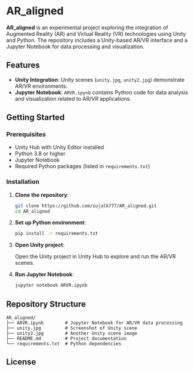 # AR_aligned

**AR_aligned** is an experimental project exploring the integration of Augmented Reality (AR) and Virtual Reality (VR) technologies using Unity and Python. The repository includes a Unity-based AR/VR interface and a Jupyter Notebook for data processing and visualization.

## Features

- **Unity Integration**: Unity scenes (`unity.jpg`, `unity2.jpg`) demonstrate AR/VR environments.
- **Jupyter Notebook**: `ARVR.ipynb` contains Python code for data analysis and visualization related to AR/VR applications.

## Getting Started

### Prerequisites

- Unity Hub with Unity Editor installed
- Python 3.8 or higher
- Jupyter Notebook
- Required Python packages (listed in `requirements.txt`)

### Installation

1. **Clone the repository**:

   ```bash
   git clone https://github.com/sujalk777/AR_aligned.git
   cd AR_aligned
   ```

2. **Set up Python environment**:

   ```bash
   pip install -r requirements.txt
   ```

3. **Open Unity project**:

   Open the Unity project in Unity Hub to explore and run the AR/VR scenes.

4. **Run Jupyter Notebook**:

   ```bash
   jupyter notebook ARVR.ipynb
   ```

## Repository Structure

```plaintext
AR_aligned/
├── ARVR.ipynb        # Jupyter Notebook for AR/VR data processing
├── unity.jpg         # Screenshot of Unity scene
├── unity2.jpg        # Another Unity scene image
├── README.md         # Project documentation
└── requirements.txt  # Python dependencies
```

## License




